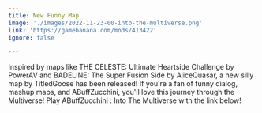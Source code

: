```yaml
---
title: New Funny Map
image: './images/2022-11-23-00-into-the-multiverse.png'
link: 'https://gamebanana.com/mods/413422'
ignore: false

---
```


Inspired by maps like THE CELESTE: Ultimate Heartside Challenge by PowerAV and BADELINE: The Super Fusion Side by AliceQuasar, a new silly map by TitledGoose has been released! If you're a fan of funny dialog, mashup maps, and ABuffZucchini, you'll love this journey through the Multiverse! Play ABuffZucchini : Into The Multiverse with the link below!
